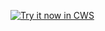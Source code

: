 <a target="_blank" href="https://chrome.google.com/webstore/detail/ihhkahhkmiddbnfhlglocakcdfbgddkj">![Try it now in CWS](https://raw.github.com/GoogleChrome/chrome-extensions-samples/main/_archive/apps/tryitnowbutton.png "Click here to install this sample from the Chrome Web Store")</a>
